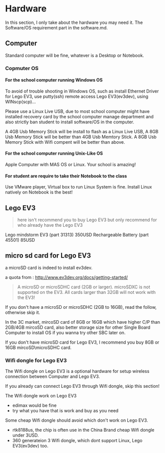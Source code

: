 # Hardware

In this section, I only take about the hardware you may need it.
The Software/OS requirement part in the software.md.

## Computer

Standard computer will be fine, whatever is a Desktop or Notebook.

### Copmuter OS

#### For the school computer running Windows OS

To avoid of trouble shooting in Windows OS, such as install Ethernet Driver for Lego EV3, use putty(ssh) remote access Lego EV3(ev3dev), using WINscp(scp)...

Please use a Linux Live USB, due to most school computer might have installed recovery card by the school computer manage department and also strictly ban student to install software/OS in the computer.

A 4GB Usb Memory Stick will be install to flash as a Linux Live USB,
A 8GB Usb Memory Stick will be better than 4GB Usb Memtory Stick.
A 8GB Usb Memory Stick with Wifi compent will be better than above.

#### For the school computer running Unix-Like OS

Apple Computer with MAS OS or Linux. 
Your school is amazing!

#### For student are require to take their Notebook to the class

Use VMware player, Virtual box to run Linux System is fine.
Install Linux natively on Notebook is the best! 



## Lego EV3

> here isn't recommend you to buy Lego EV3 but only recommend for who already have the Lego EV3

Lego mindstorm EV3 (part 31313) 350USD
Rechargeable Battery (part 45501) 85USD

## micro sd card for Lego EV3

a microSD card is indeed to install ev3dev.

a quota from : http://www.ev3dev.org/docs/getting-started/
> A microSD or microSDHC card (2GB or larger). microSDXC is not supported on the EV3. All cards larger than 32GB will not work with the EV3!

If you don't have a microSD or microSDHC (2GB to 16GB), read the follow, otherwise skip it.

In the 3C market, mircoSD card of 8GB or 16GB which have higher C/P than 2GB/4GB mircoSD card, also better storage size for other Single Board Computer to install OS if you wanna try other SBC later on. 

If you don't have microSD card for Lego EV3, I recommend you buy 8GB or 16GB mircoSD\microSDHC card.

### Wifi dongle for Lego EV3

The Wifi dongle on Lego EV3 is a optional hardware for setup wireless connection between Computer and Lego EV3.

If you already can connect Lego EV3 through Wifi dongle, skip this section!

The Wifi dongle work on Lego EV3

- edimax would be fine
- try what you have that is work and buy as you need

Some cheap Wifi dongle should avoid which don't work on Lego EV3.

- rtk8188us, the chip is often use in the China Brand cheap Wifi dongle under 3USD.
- 360 generateion 3 Wifi dongle, which dont support Linux, Lego EV3(ev3dev) too.



### 
